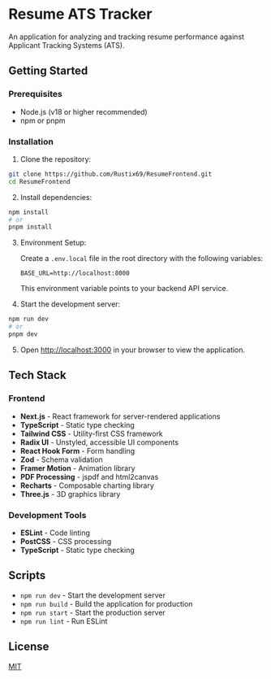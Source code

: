 # Resume ATS Tracker

An application for analyzing and tracking resume performance against Applicant Tracking Systems (ATS).

## Getting Started

### Prerequisites

- Node.js (v18 or higher recommended)
- npm or pnpm

### Installation

1. Clone the repository:
```bash
git clone https://github.com/Rustix69/ResumeFrontend.git
cd ResumeFrontend
```

2. Install dependencies:
```bash
npm install
# or
pnpm install
```

3. Environment Setup:
   
   Create a `.env.local` file in the root directory with the following variables:
   ```
   BASE_URL=http://localhost:8000
   ```
   
   This environment variable points to your backend API service.

4. Start the development server:
```bash
npm run dev
# or
pnpm dev
```

5. Open [http://localhost:3000](http://localhost:3000) in your browser to view the application.

## Tech Stack

### Frontend
- **Next.js** - React framework for server-rendered applications
- **TypeScript** - Static type checking
- **Tailwind CSS** - Utility-first CSS framework
- **Radix UI** - Unstyled, accessible UI components
- **React Hook Form** - Form handling
- **Zod** - Schema validation
- **Framer Motion** - Animation library
- **PDF Processing** - jspdf and html2canvas
- **Recharts** - Composable charting library
- **Three.js** - 3D graphics library

### Development Tools
- **ESLint** - Code linting
- **PostCSS** - CSS processing
- **TypeScript** - Static type checking

## Scripts

- `npm run dev` - Start the development server
- `npm run build` - Build the application for production
- `npm run start` - Start the production server
- `npm run lint` - Run ESLint

## License

[MIT](LICENSE) 